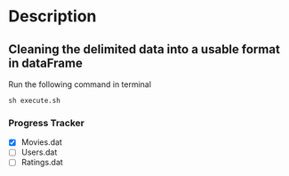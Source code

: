 # Description

## Cleaning the delimited data into a usable format in dataFrame

Run the following command in terminal
```
sh execute.sh
```

### Progress Tracker
- [x] Movies.dat
- [ ] Users.dat
- [ ] Ratings.dat

